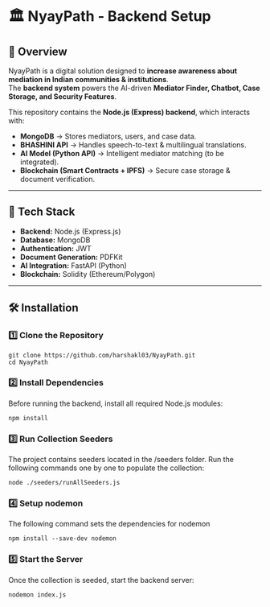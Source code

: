 # 🏛️ NyayPath - Backend Setup  

## 📌 Overview  
NyayPath is a digital solution designed to **increase awareness about mediation in Indian communities & institutions**.  
The **backend system** powers the AI-driven **Mediator Finder, Chatbot, Case Storage, and Security Features**.  

This repository contains the **Node.js (Express) backend**, which interacts with:
- **MongoDB** → Stores mediators, users, and case data.  
- **BHASHINI API** → Handles speech-to-text & multilingual translations.  
- **AI Model (Python API)** → Intelligent mediator matching (to be integrated).  
- **Blockchain (Smart Contracts + IPFS)** → Secure case storage & document verification.  

---

## 🚀 Tech Stack  
- **Backend:** Node.js (Express.js)  
- **Database:** MongoDB  
- **Authentication:** JWT  
- **Document Generation:** PDFKit  
- **AI Integration:** FastAPI (Python)  
- **Blockchain:** Solidity (Ethereum/Polygon)  

---

## 🛠️ Installation  

### 1️⃣ **Clone the Repository**  
```
git clone https://github.com/harshakl03/NyayPath.git
cd NyayPath
```

### 2️⃣ Install Dependencies
Before running the backend, install all required Node.js modules:
```
npm install
```

### 3️⃣ Run Collection Seeders
The project contains seeders located in the /seeders folder.
Run the following commands one by one to populate the collection:
```
node ./seeders/runAllSeeders.js
```

### 4️⃣ Setup nodemon
The following command sets the dependencies for nodemon
```
npm install --save-dev nodemon
```

### 5️⃣ Start the Server
Once the collection is seeded, start the backend server:
```
nodemon index.js
```
